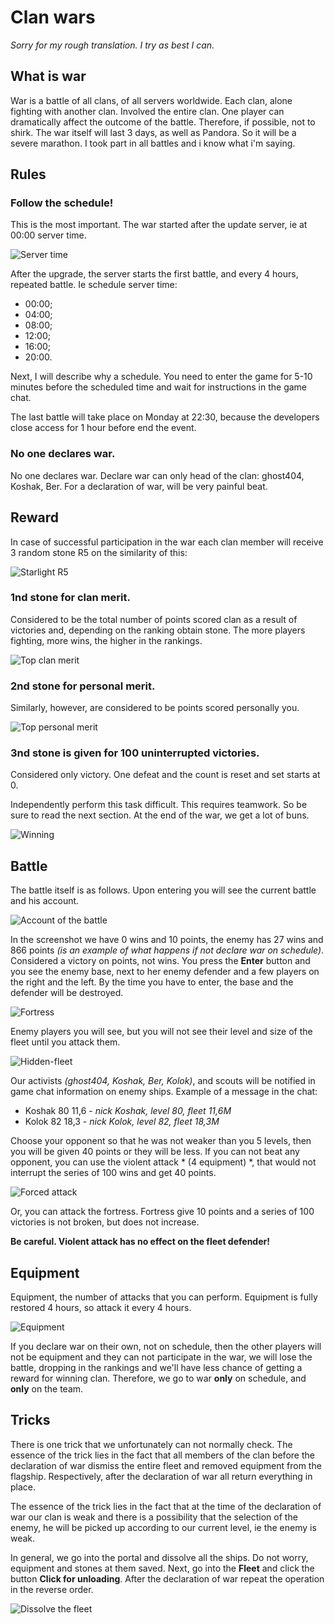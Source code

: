 # Clan wars

*Sorry for my rough translation. I try as best I can.*

## What is war

War is a battle of all clans, of all servers worldwide. Each clan, alone
fighting with another clan. Involved the entire clan. One player can
dramatically affect the outcome of the battle. Therefore, if possible, not to
shirk. The war itself will last 3 days, as well as Pandora. So it will be a
severe marathon. I took part in all battles and i know what i'm saying.

## Rules

### Follow the schedule!

This is the most important. The war started after the update server, ie at
00:00 server time.

![Server time](../images/server-time.png)

After the upgrade, the server starts the first battle, and every 4 hours,
repeated battle. Ie schedule server time:

* 00:00;
* 04:00;
* 08:00;
* 12:00;
* 16:00;
* 20:00.

Next, I will describe why a schedule. You need to enter the game for 5-10
minutes before the scheduled time and wait for instructions in the game chat.

The last battle will take place on Monday at 22:30, because the developers
close access for 1 hour before end the event.

### No one declares war.

No one declares war. Declare war can only head of the clan:
ghost404, Koshak, Ber. For a declaration of war, will be very painful beat.

*<Here is a picture. What button to press is impossible>*

## Reward

In case of successful participation in the war each clan member will receive 3
random stone R5 on the similarity of this:

![Starlight R5](../images/r5.jpg)

### 1nd stone for clan merit.

Considered to be the total number of points scored clan as a result of
victories and, depending on the ranking obtain stone. The more players
fighting, more wins, the higher in the rankings.

![Top clan merit](../images/top-clan.jpg)

### 2nd stone for personal merit.

Similarly, however, are considered to be points scored personally you.

![Top personal merit](../images/top-personal.jpg)

### 3nd stone is given for 100 uninterrupted victories.

Considered only victory. One defeat and the count is reset and set starts at 0.

*<Here is a picture of the current account wins>*

Independently perform this task difficult. This requires teamwork. So be sure
to read the next section. At the end of the war, we get a lot of buns.

![Winning](../images/win.jpg)

## Battle

The battle itself is as follows. Upon entering you will see the current battle
and his account.

![Account of the battle](../images/score.jpg)

In the screenshot we have 0 wins and 10 points, the enemy has 27 wins and 866
points *(is an example of what happens if not declare war on schedule)*.
Considered a victory on points, not wins. You press the **Enter** button and you
see the enemy base, next to her enemy defender and a few players on the right
and the left. By the time you have to enter, the base and the defender will be
destroyed.

![Fortress](../images/fortress.jpg)

Enemy players you will see, but you will not see their level and size of the
fleet until you attack them.

![Hidden-fleet](../images/hidden-fleet.jpg)

Our activists *(ghost404, Koshak, Ber, Kolok)*, and scouts will be notified in
game chat information on enemy ships. Example of a message in the chat:

* Koshak 80 11,6 - *nick Koshak, level 80, fleet 11,6M*
* Kolok 82 18,3 - *nick Kolok, level 82, fleet 18,3M*

Choose your opponent so that he was not weaker than you 5 levels, then you will
be given 40 points or they will be less. If you can not beat any opponent, you
can use the violent attack * (4 equipment) *, that would not interrupt the
series of 100 wins and get 40 points.

![Forced attack](../images/forced-attack.jpg)

Or, you can attack the fortress. Fortress give 10 points and a series of 100
victories is not broken, but does not increase.

**Be careful. Violent attack has no effect on the fleet defender!**

## Equipment

Equipment, the number of attacks that you can perform. Equipment is fully
restored 4 hours, so attack it every 4 hours.

![Equipment](../images/equipment.jpg)

If you declare war on their own, not on schedule, then the other players will
not be equipment and they can not participate in the war, we will lose the
battle, dropping in the rankings and we'll have less chance of getting a reward
for winning clan. Therefore, we go to war **only** on schedule, and **only** on
the team.

## Tricks

There is one trick that we unfortunately can not normally check. The essence
of the trick lies in the fact that all members of the clan before the
declaration of war dismiss the entire fleet and removed equipment from the
flagship. Respectively, after the declaration of war all return everything in
place.

The essence of the trick lies in the fact that at the time of the declaration
of war our clan is weak and there is a possibility that the selection of the
enemy, he will be picked up according to our current level, ie the enemy is
weak.

In general, we go into the portal and dissolve all the ships. Do not worry,
equipment and stones at them saved. Next, go into the **Fleet** and click the
button **Click for unloading**. After the declaration of war repeat the
operation in the reverse order.

![Dissolve the fleet](../images/portal.png)
